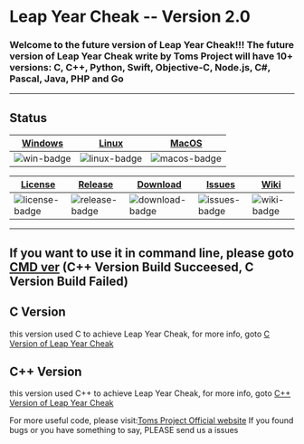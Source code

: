 #  Leap Year Cheak -- Version 2.0

### Welcome to the future version of Leap Year Cheak!!! The future version of Leap Year Cheak write by Toms Project will have 10+ versions: C, C++, Python, Swift, Objective-C, Node.js, C#, Pascal, Java, PHP and Go
---
## Status
| [Windows][win-link]| [Linux][Linux-link]|[MacOS][macos-link]|
|---------------|---------------|-----------------|
| ![win-badge]  | ![linux-badge]      | ![macos-badge]   |


|[License][license-link]| [Release][release-link]|[Download][download-link]|[Issues][issues-link]|[Wiki][wiki-links]|
|-----------------|-----------------|-----------------|-----------------|-----------------|
|![license-badge] |![release-badge] | ![download-badge]|![issues-badge]|![wiki-badge]|

[win-link]: https://github.com/ytmo/LeapYearCheak/tree/master/Cpp/Build/Windows
[win-badge]: https://github.com/ytmo/LeapYearCheak/workflows/Windows%20build/badge.svg

[linux-link]: https://github.com/ytmo/LeapYearCheak/tree/master/Cpp/Build/Linux
[linux-badge]: https://github.com/ytmo/LeapYearCheak/workflows/Linux%20build/badge.svg

[macos-link]: https://github.com/ytmo/LeapYearCheak/tree/master/Cpp/Build/MacOS
[macos-badge]: https://github.com/ytmo/LeapYearCheak/workflows/MacOS%20build/badge.svg

[release-link]: https://github.com/ytmo/LeapYearCheak/releases
[release-badge]: https://img.shields.io/github/v/release/ytmo/LeapYearCheak.svg

[download-link]: https://github.com/ytmo/LeapYearCheak/releases/latest
[download-badge]: https://img.shields.io/github/downloads/ytmo/LeapYearCheak/total.svg

[license-link]: https://github.com/ytmo/LeapYearCheak/blob/master/LICENSE
[license-badge]: https://img.shields.io/badge/license-MIT-blue.svg

[issues-link]: https://github.com/ytmo/LeapYearCheak/issues
[issues-badge]: https://img.shields.io/badge/github-issues-red.svg

[wiki-links]: https://github.com/ytmo/LeapYearCheak/wiki
[wiki-badge]: https://img.shields.io/badge/github-wiki-181717.svg
---
If you want to use it in command line, please goto [CMD ver](https://github.com/ytmo/LeapYearCheak/tree/cmd)
(C++ Version Build Succeesed, C Version Build Failed)
---

## C Version
this version used C to achieve Leap Year Cheak, for more info, goto [C Version of Leap Year Cheak](./C/)

## C++ Version
this version used C++ to achieve Leap Year Cheak, for more info, goto [C++ Version of Leap Year Cheak](./Cpp/)


For more useful code, please visit:[Toms Project Official website](http://www.projectoms.com)
If you found bugs or you have something to say, PLEASE send us a issues
